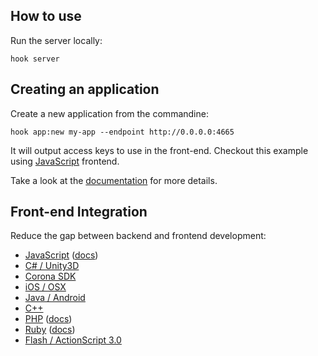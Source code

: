 ## How to use

Run the server locally:

```
hook server
```

## Creating an application

Create a new application from the commandine:

```
hook app:new my-app --endpoint http://0.0.0.0:4665
```

It will output access keys to use in the front-end. Checkout this example using
[JavaScript](https://github.com/doubleleft/hook-javascript#how-to-use) frontend.

Take a look at the [documentation](https://github.com/doubleleft/hook/wiki) for
more details.

## Front-end Integration

Reduce the gap between backend and frontend development:

- [JavaScript](https://github.com/doubleleft/hook-javascript) ([docs](http://doubleleft.github.io/hook-javascript))
- [C# / Unity3D](https://github.com/doubleleft/hook-csharp)
- [Corona SDK](https://github.com/doubleleft/hook-corona-sdk)
- [iOS / OSX](https://github.com/doubleleft/hook-swift)
- [Java / Android](https://github.com/doubleleft/hook-android)
- [C++](https://github.com/doubleleft/hook-cpp)
- [PHP](https://github.com/doubleleft/hook-php) ([docs](http://doubleleft.github.io/hook-php))
- [Ruby](https://github.com/doubleleft/hook-ruby) ([docs](http://doubleleft.github.io/hook-ruby/))
- [Flash / ActionScript 3.0](https://github.com/doubleleft/hook-as3)

